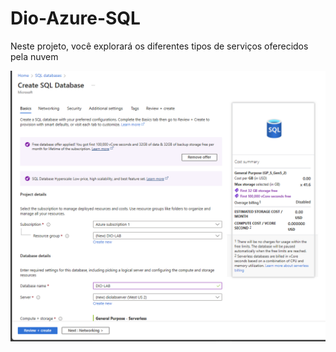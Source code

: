 # Dio-Azure-SQL
Neste projeto, você explorará os diferentes tipos de serviços oferecidos pela nuvem

![image](/assets/sqlAzure.png)
